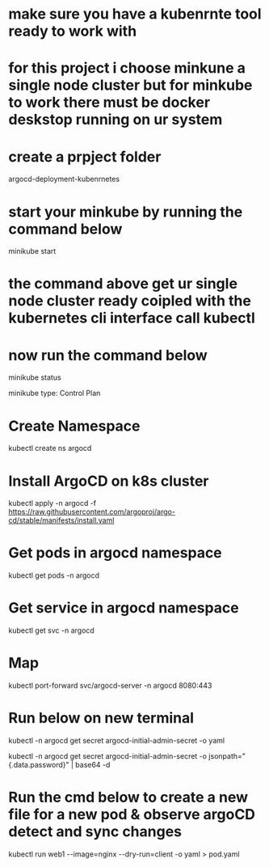 # make sure you have a kubenrnte tool ready to work with 
# for this project i choose minkune a single node cluster but for minkube to work there must be docker deskstop running on ur system

# create a prpject folder 
 argocd-deployment-kubenrnetes
 
# start your minkube by running the command below
minikube start

# the command above get ur single node cluster ready coipled with the kubernetes cli interface call kubectl

# now run the command below

minikube status

minikube
type: Control Plan

# Create Namespace
kubectl create ns argocd
# Install ArgoCD on k8s cluster


kubectl apply -n argocd -f https://raw.githubusercontent.com/argoproj/argo-cd/stable/manifests/install.yaml

# Get pods in argocd namespace
kubectl get pods -n argocd
# Get service in argocd namespace
kubectl get svc -n argocd
# Map 
kubectl port-forward svc/argocd-server -n argocd 8080:443

# Run below on new terminal
kubectl -n argocd get secret argocd-initial-admin-secret -o yaml

kubectl -n argocd get secret argocd-initial-admin-secret -o jsonpath="{.data.password}" | base64 -d
# Run the cmd below to create a new file for a new pod & observe argoCD detect and sync changes
kubectl run web1  --image=nginx --dry-run=client -o yaml > pod.yaml